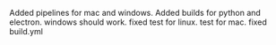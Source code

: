 Added pipelines for mac and windows.
Added builds for python and electron.
windows should work.
fixed test for linux.
test for mac.
fixed build.yml